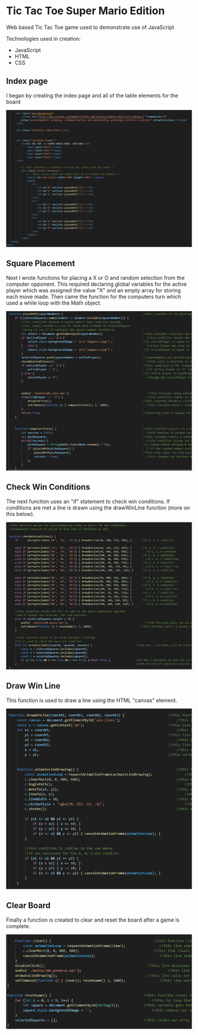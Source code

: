 # Tic Tac Toe Super Mario Edition

 Web based Tic Tac Toe game used to demonstrate use of JavaScript
 
 Technologies used in creation:
 - JavaScript
 - HTML
 - CSS
 
 ## Index page
 I began by creating the index page and all of the table elements for the board
 
 ![Tic-Tac-Toe index](./TicTacToe/readme_images/index.png)
 
 ## Square Placement
 Next I wrote functions for placing a X or O and random selection from the computer opponent.
 This required declaring global variables for the active player which was assigned the value "X" and an empty array for storing each move made.
 Then came the function for the computers turn which used a while loop with the Math object.
 
 ![Tic-Tac-Toe placement](./TicTacToe/readme_images/square_placement.png)
 
 ## Check Win Conditions
 The next function uses an "if" statement to check win conditions. If conditions are met a line is drawn using the drawWinLine function (more on this below).
 
 ![Tic-Tac-Toe win conditions](./TicTacToe/readme_images/win_conditions.png)
 
 ## Draw Win Line
 This function is used to draw a line using the HTML "canvas" element.
 
 ![Tic-Tac-Toe draw line](./TicTacToe/readme_images/drawing_win_line.png)

 ## Clear Board
 Finally a function is created to clear and reset the board after a game is complete.
 
 ![Tic-Tac-Toe win clear](./TicTacToe/readme_images/clearing_board.png)
